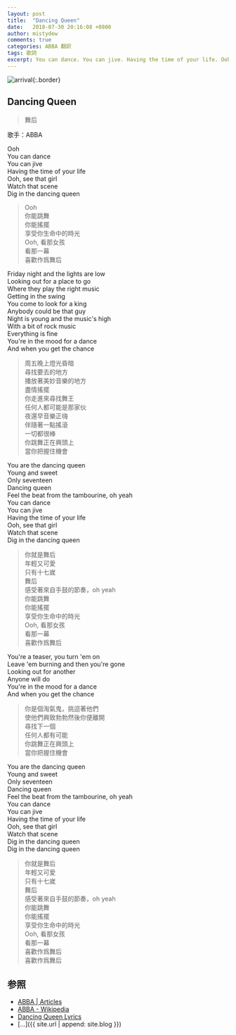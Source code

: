 ```yaml
---
layout: post
title:  "Dancing Queen"
date:   2018-07-30 20:16:08 +0800
author: mistydew
comments: true
categories: ABBA 翻訳
tags: 歌詞
excerpt: You can dance. You can jive. Having the time of your life. Ooh, see that girl. Watch that scene. Dig in the dancing queen.
---
```

![arrival](https://raw.githubusercontent.com/mistydew/audio/master/cover/arrival.jpg){:.border}

## Dancing Queen
> 舞后

歌手：ABBA

Ooh<br>
You can dance<br>
You can jive<br>
Having the time of your life<br>
Ooh, see that girl<br>
Watch that scene<br>
Dig in the dancing queen

> Ooh<br>
> 你能跳舞<br>
> 你能搖擺<br>
> 享受你生命中的時光<br>
> Ooh, 看那女孩<br>
> 看那一幕<br>
> 喜歡作爲舞后

Friday night and the lights are low<br>
Looking out for a place to go<br>
Where they play the right music<br>
Getting in the swing<br>
You come to look for a king<br>
Anybody could be that guy<br>
Night is young and the music's high<br>
With a bit of rock music<br>
Everything is fine<br>
You're in the mood for a dance<br>
And when you get the chance

> 周五晚上燈光昏暗<br>
> 尋找要去的地方<br>
> 播放著美妙音樂的地方<br>
> 盡情搖擺<br>
> 你走進來尋找舞王<br>
> 任何人都可能是那家伙<br>
> 夜還早音樂正嗨<br>
> 伴隨著一點搖滾<br>
> 一切都很棒<br>
> 你跳舞正在興頭上<br>
> 當你把握住機會

You are the dancing queen<br>
Young and sweet<br>
Only seventeen<br>
Dancing queen<br>
Feel the beat from the tambourine, oh yeah<br>
You can dance<br>
You can jive<br>
Having the time of your life<br>
Ooh, see that girl<br>
Watch that scene<br>
Dig in the dancing queen

> 你就是舞后<br>
> 年輕又可愛<br>
> 只有十七嵗<br>
> 舞后<br>
> 感受著來自手鼓的節奏，oh yeah<br>
> 你能跳舞<br>
> 你能搖擺<br>
> 享受你生命中的時光<br>
> Ooh, 看那女孩<br>
> 看那一幕<br>
> 喜歡作爲舞后

You're a teaser, you turn 'em on<br>
Leave 'em burning and then you're gone<br>
Looking out for another<br>
Anyone will do<br>
You're in the mood for a dance<br>
And when you get the chance

> 你是個淘氣鬼，挑逗著他們<br>
> 使他們興致勃勃然後你便離開<br>
> 尋找下一個<br>
> 任何人都有可能<br>
> 你跳舞正在興頭上<br>
> 當你把握住機會

You are the dancing queen<br>
Young and sweet<br>
Only seventeen<br>
Dancing queen<br>
Feel the beat from the tambourine, oh yeah<br>
You can dance<br>
You can jive<br>
Having the time of your life<br>
Ooh, see that girl<br>
Watch that scene<br>
Dig in the dancing queen<br>
Dig in the dancing queen

> 你就是舞后<br>
> 年輕又可愛<br>
> 只有十七嵗<br>
> 舞后<br>
> 感受著來自手鼓的節奏，oh yeah<br>
> 你能跳舞<br>
> 你能搖擺<br>
> 享受你生命中的時光<br>
> Ooh, 看那女孩<br>
> 看那一幕<br>
> 喜歡作爲舞后<br>
> 喜歡作爲舞后

## 参照
* [ABBA \| Articles](https://abbasite.com)
* [ABBA - Wikipedia](https://en.wikipedia.org/wiki/ABBA)
* [Dancing Queen Lyrics](https://www.lyrics.com/lyric/24169579/ABBA/Dancing+Queen)
* [...]({{ site.url | append: site.blog }})
